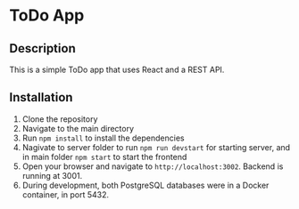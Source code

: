 # ToDo App

## Description

This is a simple ToDo app that uses React and a REST API.

## Installation

1. Clone the repository
2. Navigate to the main directory
3. Run `npm install` to install the dependencies
4. Nagivate to server folder to run `npm run devstart` for starting server, and in main folder `npm start` to start the frontend
5. Open your browser and navigate to `http://localhost:3002`. Backend is running at 3001.
6. During development, both PostgreSQL databases were in a Docker container, in port 5432.

